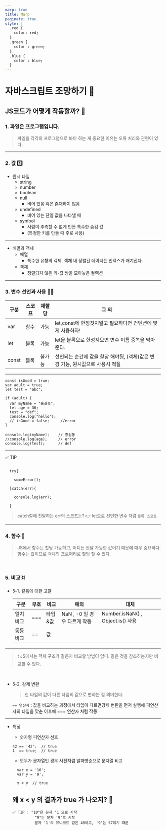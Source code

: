 ```yaml
---
marp: true
title: Marp
paginate: true
style: |
  .red {
    color: red;
  }
  .green {
    color : green;
  }
  .blue {
    color : blue;
  }
---
```


# 자바스크립트 조망하기 🔭

## JS코드가 어떻게 작동할까? 🤔

### 1. 파일은 프로그램입니다.

> 파일을 각각의 프로그램으로 봐야 하는 게 중요한 이유는 오류 처리와 관련이 있다.

---

### 2. 값 1️⃣

- 원시 타입
  - string
  - number
  - boolean
  - null
    - 비어 있음 혹은 존재하지 않음
  - undefined
    - 비어 있는 단일 값을 나타낼 때
  - symbol
    - 사람이 추측할 수 없게 만든 특수한 숨김 값
    - (특정한 키를 만들 때 주로 사용)

---

- 배열과 객체
  - 배열
    - 특수한 유형의 객체, 객체 내 정렬된 데이터는 인덱스가 매겨진다.
  - 객체
    - 정렬되지 않은 키-값 쌍을 모아놓은 컬렉션

---

### 3. 변수 선언과 사용 🤹‍♀️

| 구분  | 스코프 | 재할당 | 그 외                                                                          |
| ----- | ------ | ------ | ------------------------------------------------------------------------------ |
| var   | 함수   | 가능   | let,const에 한정짓지말고 필요하다면 컨벤션에 맞게 사용하자!                    |
| let   | 블록   | 가능   | let을 블록으로 한정지으면 변수 이름 중복을 막아준다.                           |
| const | 블록   | 불가능 | 선언되는 순간에 값을 할당 해야됨, (객체)값은 변경 가능, 원시값으로 사용시 적절 |

---

```
const isGood = true;
var adult = true;
let test = "abc";

if (adult) {
  var myName = "홍길동";
  let age = 30;
  test = "def";
  console.log("hello");
  // isGood = false;     //error
}

console.log(myName);    // 홍길동
//console.log(age);     // error
console.log(test);      // def

```

---

✅ TIP

```

  try{

    someError();

  }catch(err){

    console.log(err);

  }

```

> catch절에 전달하는 err의 스코프는?
> 👉 let으로 선언한 변수 처럼 `블록 스코프`

---

### 4. 함수 🤑

> JS에서 함수는 <span class='red'>할당 가능</span>하고, 어디든 <span class='red'>전달 가능</span>한 값이기 때문에 매우 중요하다.
> 함수는 값이므로 객체의 프로퍼티로 할당 할 수 있다.

<br>
 
### 5. 비교 ⛓️
- 5-1. 같음에 대한 고찰
  
  | 구분      | 부호     |비교   | 예외                         | 대체                           | 
  | -----    | ------ |---    | ------                     | ------------------------------ |
  | 일치 비교  | ===    | 타입&값 | NaN , -0 일 경우 다르게 작동   | Number.isNaN() , Object.is() 사용|
  | 동등 비교  | ==     | 값     |                            |                                 |

---

> ❗️ JS에서는 <span class='red'>객체 구조가 같은지 비교할 방법이 없다.</span>
> 같은 것을 참조하는지만 비교할 수 있다.

<br>

- 5-2. 강제 변환

  > 한 타입의 값이 다른 타입의 값으로 변하는 걸 의미한다.

  `== 연산자` : 값을 비교하는 과정에서 타입이 다르면<span class='red'>강제 변환을 먼저 실행</span>해 피연산자의 타입을 맞춘 이후에 === 연산자 처럼 작동

---

- 특징

  - <span class='red'>숫자형 피연산자 선호</span>

  ```
  42 == '42';  // true
  1  == true;  // true
  ```

  - 모두가 문자열인 경우 사전처럼 <span class='red'>알파벳순으로 문자열 비교</span>

  ```
    var x = '10';
    var y = '9';

    x < y  // true
  ```

  ## 왜 x < y 의 결과가 true 가 나오지? 🤔

      ✅ TIP : "10"은 문자 '1'으로 시작
                "9"는 문자 '9'로 시작
                문자 '1'의 유니코드 값은 49이고, '9'는 57이기 때문

